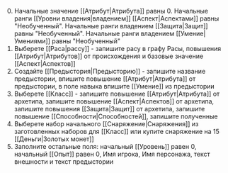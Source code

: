0. Начальные значение [[Атрибут|Атрибута]] равны 0. Начальные ранги [[Уровни владения|владением]] [[Аспект|Аспектами]] равны "Необученный". Начальные ранги владением [[Защита|Защит]] равны "Необученный". Начальные ранги владением [[Умение|Умениями]] равны "Необученный"
1. Выберете [[Раса|рассу]] - запишите расу в графу Расы, повышения [[Атрибут|Атрибутов]] от происхождения и базовые значение [[Аспект|Аспектов]]
2. Создайте [[Предыстория|Предысторию]] - запишите название предыстории, впишите повышение [[Атрибут|Атрибута]] от предыстории, в поле навыка впишите [[Умение]] из предыстории
3. Выберете [[Класс]] - запишите повышение [[Атрибут|Атрибута]] от архетипа, запишите повышение [[Аспект|Аспектов]] от архетипа, запишите повышения [[Защита|Защит]] от архетипа, запишите повышение [[Способности|Способностей]], запишите полученные  
4. Выберете набор начального [[Снаряжение|Cнаряжения]] из заготовленных наборов для [[Класс]] или купите снаряжение на 15 [[Деньги|Золотых монет]]
5. Заполните остальные поля: начальный [[Уровень]] равен 0, начальный [[Опыт]] равен 0, Имя игрока, Имя персонажа, текст внешности и текст предыстории